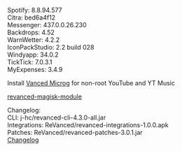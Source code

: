 Spotify: 8.8.94.577  
Citra: bed6a4f12  
Messenger: 437.0.0.26.230  
Backdrops: 4.52  
WarnWetter: 4.2.2  
IconPackStudio: 2.2 build 028  
Windyapp: 34.0.2  
TickTick: 7.0.3.1  
MyExpenses: 3.4.9  

Install [Vanced Microg](https://github.com/TeamVanced/VancedMicroG/releases) for non-root YouTube and YT Music  

[revanced-magisk-module](https://github.com/j-hc/revanced-magisk-module)  

Changelog:  
CLI: j-hc/revanced-cli-4.3.0-all.jar  
Integrations: ReVanced/revanced-integrations-1.0.0.apk  
Patches: ReVanced/revanced-patches-3.0.1.jar  
[Changelog](https://github.com/ReVanced/revanced-patches/releases/tag/v3.0.1)  
